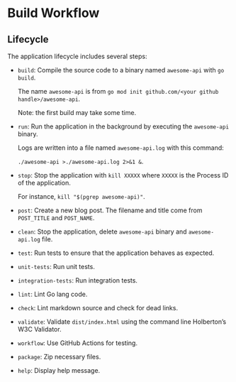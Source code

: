 # Build Workflow

## Lifecycle

The application lifecycle includes several steps:

- `build`: Compile the source code to a binary named `awesome-api` with `go build`.

  The name `awesome-api` is from `go mod init github.com/<your github handle>/awesome-api`.

  Note: the first build may take some time.

- `run`: Run the application in the background by executing the `awesome-api` binary.

  Logs are written into a file named `awesome-api.log` with this command:

  `./awesome-api >./awesome-api.log 2>&1 &`.

- `stop`: Stop the application with `kill XXXXX` where `XXXXX`
  is the Process ID of the application.

  For instance, `kill "$(pgrep awesome-api)"`.

- `post`: Create a new blog post.
  The filename and title come from `POST_TITLE` and `POST_NAME`.

- `clean`: Stop the application, delete `awesome-api` binary
  and `awesome-api.log` file.

- `test`: Run tests to ensure that the application behaves as expected.

- `unit-tests`: Run unit tests.

- `integration-tests`: Run integration tests.

- `lint`: Lint Go lang code.

- `check`: Lint markdown source and check for dead links.

- `validate`: Validate `dist/index.html` using the
  command line Holberton’s W3C Validator.

- `workflow`: Use GitHub Actions for testing.

- `package`: Zip necessary files.

- `help`: Display help message.
